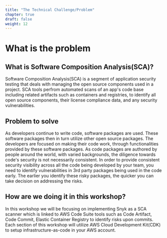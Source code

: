 ```yaml
---
title: "The Technical Challenge/Problem"
chapter: true
draft: false
weight: 12
---
```

# What is the problem

## What is Software Composition Analysis(SCA)?
Software Composition Analysis(SCA) is a segment of application security testing that deals with managing the open source components used in a project. SCA tools perfrom automated scans of an app's code base including related artifacts such as containers and registries, to identify all open source components, their license compliance data, and any security vulnerabilities.

## Problem to solve
As developers continue to write code, software packages are used. These software packages then in turn utilize other open source packages. The developers are focused on making their code work, through functionalities provided by these software packages. As code packages are authored by people around the world, with varied backgrounds, the diligence towards code's security is not necessarily consistent. 
In order to provide consistent security visibility across all the code being developed by your team, you need to identify vulnerabilities in 3rd party packages being used in the code early. The earlier you identify these risky packages, the quicker you can take decision on addressing the risks.

## How are we doing it in this workshop?
In this workshop we will be focusing on implementing Snyk as a SCA scanner which is linked to AWS Code Suite tools such as Code Artifact, Code Commit, Elastic Container Registry to identify risks upon commits. Each section of this workshop will utilize AWS Cloud Development Kit(CDK) to setup infrastructure-as-code in your AWS account.
